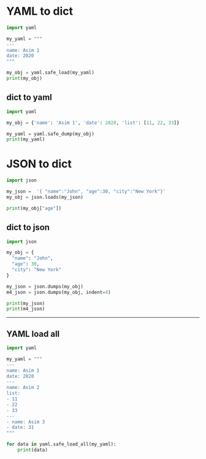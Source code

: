 # YAML to dict
```py
import yaml

my_yaml = """
---
name: Asim 1
date: 2020
"""

my_obj = yaml.safe_load(my_yaml)
print(my_obj)
```

## dict to yaml
```py
import yaml

my_obj = {'name': 'Asim 1', 'date': 2020, 'list': [11, 22, 33]}

my_yaml = yaml.safe_dump(my_obj)
print(my_yaml)
```


# JSON to dict
```py
import json

my_json =  '{ "name":"John", "age":30, "city":"New York"}'
my_obj = json.loads(my_json)

print(my_obj["age"])
```

## dict to json
```py
import json

my_obj = {
  "name": "John",
  "age": 30,
  "city": "New York"
}

my_json = json.dumps(my_obj)
m4_json = json.dumps(my_obj, indent=4)

print(my_json)
print(m4_json)
```

---


## YAML load all
```py
import yaml

my_yaml = """
---
name: Asim 1
date: 2020
---
name: Asim 2
list:
- 11
- 22
- 33
---
- name: Asim 3
- date: 31
"""

for data in yaml.safe_load_all(my_yaml):
    print(data)
```
